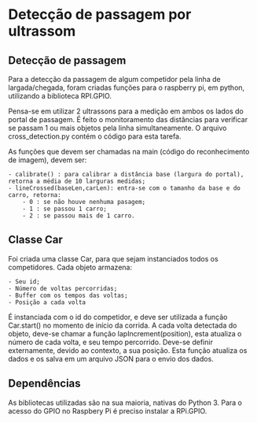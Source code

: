 # Detecção de passagem por ultrassom

## Detecção de passagem

Para a detecção da passagem de algum competidor pela linha de largada/chegada, 
foram criadas funções para o raspberry pi, em python, utilizando a biblioteca RPI.GPIO.

Pensa-se em utilizar 2 ultrassons para a medição em ambos os lados do portal
de passagem. É feito o monitoramento das distâncias para verificar se passam 1 
ou mais objetos pela linha simultaneamente. O arquivo cross_detection.py contém o código
para esta tarefa. 

As funções que devem ser chamadas na main (código do reconhecimento de imagem), devem ser:

    - calibrate() : para calibrar a distância base (largura do portal), retorna a média de 10 larguras medidas;
    - lineCrossed(baseLen,carLen): entra-se com o tamanho da base e do carro, retorna:
        - 0 : se não houve nenhuma pasagem;
        - 1 : se passou 1 carro;
        - 2 : se passou mais de 1 carro.

## Classe Car

Foi criada uma classe Car, para que sejam instanciados todos os competidores.
Cada objeto armazena:

    - Seu id;
    - Número de voltas percorridas;
    - Buffer com os tempos das voltas;
    - Posição a cada volta

É instanciada com o id do competidor, e deve ser utilizada a função Car.start() no momento 
de início da corrida.
A cada volta detectada do objeto, deve-se chamar a função  lapIncrement(position), esta atualiza o número
de cada volta, e seu tempo percorrido. Deve-se definir externamente, devido ao contexto, a sua posição.
Esta função atualiza os dados e os salva em um arquivo JSON para o envio dos dados.

## Dependências

As bibliotecas utilizadas são na sua maioria, nativas do Python 3. Para o acesso do GPIO no Raspbery Pi é preciso
instalar a RPi.GPIO.
